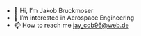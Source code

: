 - 👋 Hi, I’m Jakob Bruckmoser
- 👀 I’m interested in Aerospace Engineering
- 📫 How to reach me jay_cob96@web.de

<!---
BruckmosHM/BruckmosHM is a ✨ special ✨ repository because its `README.md` (this file) appears on your GitHub profile.
You can click the Preview link to take a look at your changes.
--->
